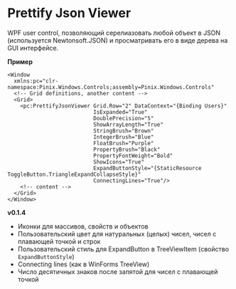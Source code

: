 # Prettify Json Viewer

WPF user control, позволяющий серелиазовать любой объект в JSON (используется Newtonsoft.JSON) и просматривать его в виде дерева на GUI интерфейсе.

**Пример**

```xaml
<Window
  xmlns:pc="clr-namespace:Pinix.Windows.Controls;assembly=Pinix.Windows.Controls"
  <!-- Grid definitions, another content -->
  <Grid>
    <pc:PrettifyJsonViewer Grid.Row="2" DataContext="{Binding Users}"
                           IsExpanded="True"
                           DoublePrecision="5"
                           ShowArrayLength="True"
                           StringBrush="Brown"
                           IntegerBrush="Blue"
                           FloatBrush="Purple"
                           PropertyBrush="Black"
                           PropertyFontWeight="Bold"
                           ShowIcons="True"
                           ExpandButtonStyle="{StaticResource ToggleButton.TriangleExpandCollapseStyle}"
                           ConnectingLines="True"/>
    <!-- content -->
  </Grid>
</Window>
```

**v0.1.4**

* Иконки для массивов, свойств и объектов
* Пользовательский цвет для натуральных (целых) чисел, чисел с плавающей точкой и строк
* Пользовательский стиль для ExpandButton в TreeViewItem (свойство ```ExpandButtonStyle```)
* Connecting lines (как в WinForms TreeView)
* Число десятичных знаков после запятой для чисел с плавающей точкой
